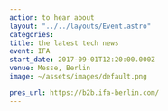 ```yaml
---
action: to hear about
layout: "../../layouts/Event.astro"
categories:
title: the latest tech news
event: IFA
start_date: 2017-09-01T12:20:00.000Z
venue: Messe, Berlin
image: ~/assets/images/default.png

pres_url: https://b2b.ifa-berlin.com/
---
```

